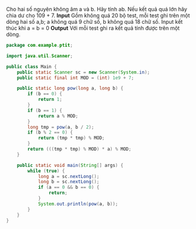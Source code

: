 Cho hai số nguyên không âm a và b. Hãy tính ab.
Nếu kết quả quá lớn hãy chia dư cho 109 + 7.
**Input**
Gồm không quá 20 bộ test, mỗi test ghi trên một dòng hai số a,b; a không quá 9 chữ số, b không quá 18 chữ số.
Input kết thúc khi a = b = 0
**Output**
Với mỗi test ghi ra kết quả tính được trên một dòng.

```java
package com.example.ptit;

import java.util.Scanner;

public class Main {
    public static Scanner sc = new Scanner(System.in);
    public static final int MOD = (int) 1e9 + 7;

    public static long pow(long a, long b) {
        if (b == 0) {
            return 1;
        }
        if (b == 1) {
            return a % MOD;
        }
        long tmp = pow(a, b / 2);
        if (b % 2 == 0) {
            return (tmp * tmp) % MOD;
        }
        return (((tmp * tmp) % MOD) * a) % MOD;
    }

    public static void main(String[] args) {
        while (true) {
            long a = sc.nextLong();
            long b = sc.nextLong();
            if (a == 0 && b == 0) {
                return;
            }
            System.out.println(pow(a, b));
        }
    }
}
```

